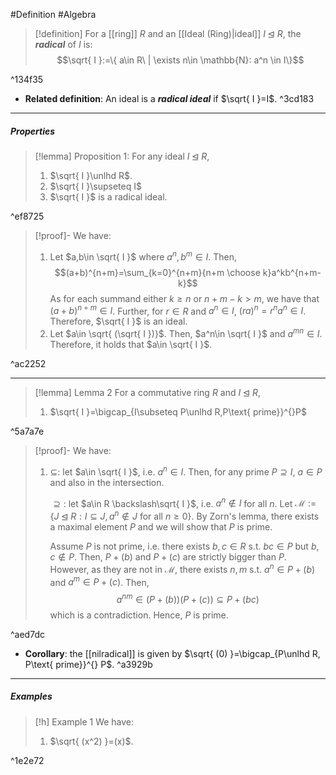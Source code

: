 #Definition #Algebra 

> [!definition]
> For a [[ring]] $R$ and an [[Ideal (Ring)|ideal]] $I\unlhd R$, the ***radical*** of $I$ is: $$\sqrt{ I }:=\{ a\in R\ | \exists n\in \mathbb{N}: a^n \in I\}$$

^134f35

- **Related definition**: An ideal is a ***radical ideal*** if $\sqrt{ I }=I$. ^3cd183
---
##### Properties
> [!lemma] Proposition 1:
> For any ideal $I\unlhd R$,
> 1. $\sqrt{ I }\unlhd R$. 
> 2. $\sqrt{ I }\supseteq I$
> 3. $\sqrt{ I }$ is a radical ideal.

^ef8725

> [!proof]-
> We have:
> 1. Let $a,b\in \sqrt{ I }$ where $a^n,b^m\in I$. Then, $$(a+b)^{n+m}=\sum_{k=0}^{n+m}{n+m \choose k}a^kb^{n+m-k}$$As for each summand either $k\geq n$ or $n+m-k>m$, we have that $(a+b)^{n+m}\in I$. Further, for $r\in R$ and $a^n\in I$, $(ra)^n=r^na^n\in I$. Therefore, $\sqrt{ I }$ is an ideal.
> 2. Let $a\in \sqrt{  (\sqrt{ I })}$. Then, $a^n\in \sqrt{ I }$ and $a^{mn}\in I$. Therefore, it holds that $a\in \sqrt{ I }$.

^ac2252

---
> [!lemma] Lemma 2
> For a commutative ring $R$ and $I\unlhd R$, 
> 1. $\sqrt{ I }=\bigcap_{I\subseteq P\unlhd R,P\text{ prime}}^{}P$

^5a7a7e

> [!proof]-
> We have:
> 1. $\subseteq$: let $a\in \sqrt{ I }$, i.e. $a^n\in I$. Then, for any prime $P\supseteq I$, $a\in P$ and also in the intersection.
>    
>    $\supseteq:$ let $a\in R \backslash\sqrt{ I }$, i.e. $a^n\notin I$ for all $n$. Let $\mathcal{M}:=\{ J\unlhd R:I\subseteq J, a^n\notin J\text{ for all }n\geq 0 \}$. By Zorn's lemma, there exists a maximal element $P$ and we will show that $P$ is prime. 
>    
>    Assume $P$ is not prime, i.e. there exists $b,c\in R$ s.t. $bc\in P$ but $b,c\notin P$. Then, $P+(b)$ and $P+(c)$ are strictly bigger than $P$. However, as they are not in $\mathcal{M}$, there exists $n,m$ s.t. $a^n\in P+(b)$ and $a^m\in P+(c)$. Then, $$a^{nm}\in(P+(b))(P+(c))\subseteq P+(bc)$$which is a contradiction. Hence, $P$ is prime.

^aed7dc

- **Corollary**: the [[nilradical]] is given by $\sqrt{ (0) }=\bigcap_{P\unlhd R, P\text{ prime}}^{} P$. ^a3929b
---
##### Examples
> [!h] Example 1
> We have:
> 1. $\sqrt{ (x^2) }=(x)$.

^1e2e72
